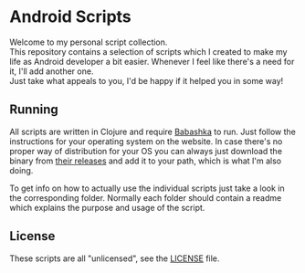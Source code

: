 # Android Scripts
Welcome to my personal script collection.  
This repository contains a selection of scripts which I created to make my life as Android developer a bit easier.
Whenever I feel like there's a need for it, I'll add another one.  
Just take what appeals to you, I'd be happy if it helped you in some way!

## Running
All scripts are written in Clojure and require [Babashka](https://babashka.org/) to run.
Just follow the instructions for your operating system on the website. In case there's no proper way of distribution for your OS you can always just download the binary from [their releases](https://github.com/babashka/babashka/releases) and add it to your path, which is what I'm also doing.  

To get info on how to actually use the individual scripts just take a look in the corresponding folder. Normally each folder should contain a readme which explains the purpose and usage of the script.

## License
These scripts are all "unlicensed", see the [LICENSE](LICENSE) file.
